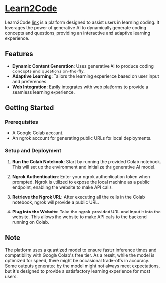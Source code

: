 # [Learn2Code](https://learn2code-jithinveeragandham.streamlit.app/)

Learn2Code [link](https://learn2code-jithinveeragandham.streamlit.app/) is a platform designed to assist users in learning coding. It leverages the power of generative AI to dynamically generate coding concepts and questions, providing an interactive and adaptive learning experience.

## Features

- **Dynamic Content Generation**: Uses generative AI to produce coding concepts and questions on-the-fly.
- **Adaptive Learning**: Tailors the learning experience based on user input and preferences.
- **Web Integration**: Easily integrates with web platforms to provide a seamless learning experience.

## Getting Started

### Prerequisites

- A Google Colab account.
- An ngrok account for generating public URLs for local deployments.

### Setup and Deployment

1. **Run the Colab Notebook**: Start by running the provided Colab notebook. This will set up the environment and initialize the generative AI model.

2. **Ngrok Authentication**: Enter your ngrok authentication token when prompted. Ngrok is utilized to expose the local machine as a public endpoint, enabling the website to make API calls.

3. **Retrieve the Ngrok URL**: After executing all the cells in the Colab notebook, ngrok will provide a public URL.

4. **Plug into the Website**: Take the ngrok-provided URL and input it into the website. This allows the website to make API calls to the backend running on Colab.

## Note

The platform uses a quantized model to ensure faster inference times and compatibility with Google Colab's free tier. As a result, while the model is optimized for speed, there might be occasional trade-offs in accuracy. Some outputs generated by the model might not always meet expectations, but it's designed to provide a satisfactory learning experience for most users.



